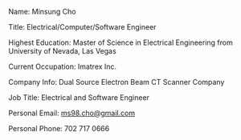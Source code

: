 Name: Minsung Cho

Title: Electrical/Computer/Software Engineer

Highest Education: Master of Science in Electrical Engineering from University of Nevada, Las Vegas

Current Occupation: Imatrex Inc.

Company Info: Dual Source Electron Beam CT Scanner Company

Job Title: Electrical and Software Engineer

Personal Email: ms98.cho@gmail.com

Personal Phone: 702 717 0666
